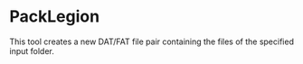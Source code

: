 # PackLegion

This tool creates a new DAT/FAT file pair containing the files of the specified input folder.